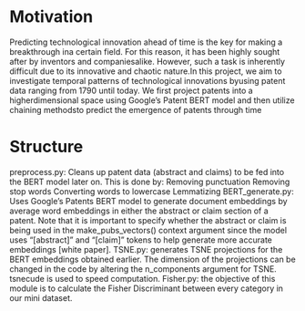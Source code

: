 # Motivation

Predicting technological innovation ahead of time is the key for making a breakthrough ina certain field.
For this reason, it has been highly sought after by inventors and companiesalike.
However, such a task is inherently difficult due to its innovative and chaotic nature.In  this  project,  we  aim  to  investigate  temporal  patterns  of 
technological  innovations  byusing patent data ranging from 1790 until today.  We first project patents into a higherdimensional space using Google’s Patent
BERT model and then utilize chaining methodsto predict the emergence of patents through time 

# Structure

preprocess.py: Cleans up patent data (abstract and claims) to be fed into the BERT model later on. This is done by:
Removing punctuation
Removing stop words
Converting words to lowercase
Lemmatizing
BERT_generate.py: Uses Google’s Patents BERT model to generate document embeddings by average word embeddings in either the abstract or claim section of a patent. Note that it is important to specify whether the abstract or claim is being used in the make_pubs_vectors() context argument since the model uses “[abstract]” and “[claim]” tokens to help generate more accurate embeddings [white paper].
TSNE.py: generates TSNE projections for the BERT embeddings obtained earlier. The dimension of the projections can be changed in the code by altering the n_components argument for TSNE. tsnecude is used to speed computation.
Fisher.py: the objective of this module is to calculate the Fisher Discriminant between every category in our mini dataset.
